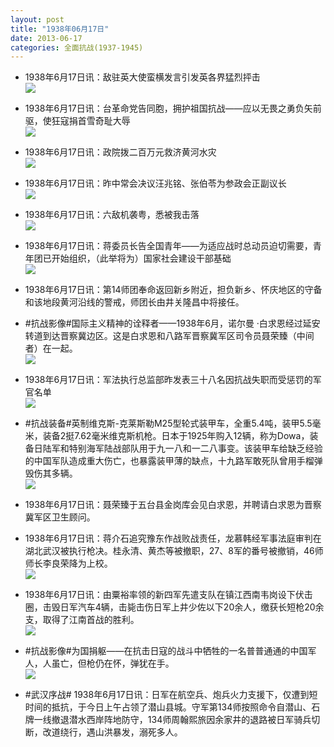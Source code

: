 ```yaml
---
layout: post
title: "1938年06月17日"
date: 2013-06-17
categories: 全面抗战(1937-1945)
---
```


<meta name="referrer" content="no-referrer" />

- 1938年6月17日讯：敌驻英大使蛮横发言引发英各界猛烈抨击 <br/><img src="https://ww1.sinaimg.cn/large/aca367d8jw1e5rj2n7q9vj208i0a2aaz.jpg" />

- 1938年6月17日讯：台革命党告同胞，拥护祖国抗战——应以无畏之勇负矢前驱，使狂寇捐首雪奇耻大辱 <br/><img src="https://ww3.sinaimg.cn/large/aca367d8jw1e5rhcarxx0j20800w5766.jpg" />

- 1938年6月17日讯：政院拨二百万元救济黄河水灾 <br/><img src="https://ww1.sinaimg.cn/large/aca367d8jw1e5rfltmtavj20cw0fhwgd.jpg" />

- 1938年6月17日讯：昨中常会决议汪兆铭、张伯苓为参政会正副议长 <br/><img src="https://ww1.sinaimg.cn/large/aca367d8jw1e5rdvgmnwhj206e0f0wf4.jpg" />

- 1938年6月17日讯：六敌机袭粤，悉被我击落 <br/><img src="https://ww1.sinaimg.cn/large/aca367d8jw1e5rc4zpgkwj20f80a8407.jpg" />

- 1938年6月17日讯：蒋委员长告全国青年——为适应战时总动员迫切需要，青年团已开始组织，（此举将为）国家社会建设干部基础 <br/><img src="https://ww1.sinaimg.cn/large/aca367d8jw1e5r8nzd5ghj20bw14ldkf.jpg" />

- 1938年6月17日讯：第14师团奉命返回新乡附近，担负新乡、怀庆地区的守备和该地段黄河沿线的警戒，师团长由井关隆昌中将接任。 

- #抗战影像#国际主义精神的诠释者——1938年6月，诺尔曼 ·白求恩经过延安转道到达晋察冀边区。这是白求恩和八路军晋察冀军区司令员聂荣臻（中间者）在一起。 <br/><img src="https://ww2.sinaimg.cn/large/aca367d8jw1e5r57pmk3fj20dw07m75p.jpg" />

- 1938年6月17日讯：军法执行总监部昨发表三十八名因抗战失职而受惩罚的军官名单 <br/><img src="https://ww2.sinaimg.cn/large/aca367d8jw1e5r1qc3nl9j20c10bvjsz.jpg" />

- #抗战装备#英制维克斯-克莱斯勒M25型轮式装甲车，全重5.4吨，装甲5.5毫米，装备2挺7.62毫米维克斯机枪。日本于1925年购入12辆，称为Dowa，装备日陆军和特别海军陆战部队用于九一八和一二八事变。该装甲车给缺乏经验的中国军队造成重大伤亡，也暴露装甲薄的缺点，十九路军敢死队曾用手榴弹毁伤其多辆。 <br/><img src="https://ww1.sinaimg.cn/large/aca367d8jw1e5qz5337zej20c111cwhq.jpg" />

- 1938年6月17日讯：聂荣臻于五台县金岗库会见白求恩，并聘请白求恩为晋察冀军区卫生顾问。 

- 1938年6月17日讯：蒋介石追究豫东作战败战责任，龙慕韩经军事法庭审判在湖北武汉被执行枪决。桂永清、黄杰等被撤职，27、8军的番号被撤销，46师师长李良荣降为上校。 <br/><img src="https://ww1.sinaimg.cn/large/aca367d8jw1e5qwjl3k30j20v915owk5.jpg" />

- 1938年6月17日讯：由粟裕率领的新四军先遣支队在镇江西南韦岗设下伏击圈，击毁日军汽车4辆，击毙击伤日军上井少佐以下20余人，缴获长短枪20余支，取得了江南首战的胜利。 <br/><img src="https://ww3.sinaimg.cn/large/aca367d8jw1e5qut9ofy2j207s055mxg.jpg" />

- #抗战影像#为国捐躯——在抗击日寇的战斗中牺牲的一名普普通通的中国军人，人虽亡，但枪仍在怀，弹犹在手。 <br/><img src="https://ww4.sinaimg.cn/large/aca367d8jw1e5qtzja3amj20gn0arwev.jpg" />

- #武汉序战# 1938年6月17日讯：日军在航空兵、炮兵火力支援下，仅遭到短时间的抵抗，于今日上午占领了潜山县城。守军第134师按照命令自潜山、石牌一线撤退潜水西岸阵地防守，134师周翰熙旅因余家井的退路被日军骑兵切断，改道绕行，遇山洪暴发，溺死多人。 

